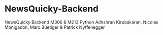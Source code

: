 # NewsQuicky-Backend
NewsQuicky Backend M306 &amp; M213 Python
Adhshran Kirubakaran, Nicolas Monigadon, Marc Büetiger & Patrick Nyffenegger
